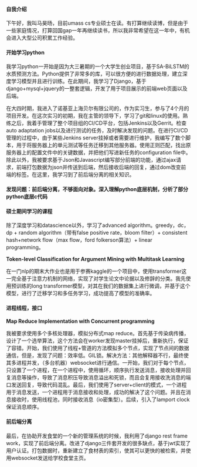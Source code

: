 #### 自我介绍

下午好，我叫马昊旸，目前umass cs专业硕士在读。有打算继续读博，但是由于一些家庭情况，打算回国gap一年再继续读书，所以我非常希望在这一年中，有机会进入大型公司积累工作经验。



#### 开始学习python

我学习python一开始是因为大三暑期的一个大学生创业项目，基于SA-BiLSTM的水质预测方法。Python提供了非常多的库，可以很方便的进行数据处理，建立深度学习模型并且进行训练。在此期间，我学习了Django，基于django+mysql+jquery的一整套逻辑，开发了用于项目展示的前端web页面以及后端。



在大四时期，我进入了诺基亚上海贝尔有限公司的，作为实习生，参与了4个月的项目开发。在这次实习的初期，我在主管的领导下，学习了git和linux的使用。熟练之后，我着手管理了整个项目组的CI/CD平台，包括Jenkins以及Gerrit。检查auto adaptation jobs以及进行测试的任务，及时解决发现的问题。在进行CI/CD管理的过程中，由于某些Jenkins server挂掉或者需要进行维护，我编写了数个脚本，用于将服务器上的单元测试等任务迁移到其他服务器。使用正则匹配，找出原服务器上的配置文件中的关键数据，并把他们写进新任务的configuration file中。除此以外，我被要求基于Json和Javascript编写部分前端的功能，通过ajax请求，前端打包数据为json并传送到后端，然后接收后端的回复，通过dom改变前端的标签。在这里，我学习到了前后端分离的相关知识。

#### 发现问题：前后端分离，不够面向对象。深入理解python底层机制，分析了部分python底层c代码



#### 硕士期间学习的课程

除了深度学习和datascience以外，学习了advanced algorithm。greedy，dc，dp + random algorithm（带有false positive rate，bloom filter）+ consistent hash+network flow（max flow，ford folkerson算法）+ linear programming。



**Token-level Classification for Argument Mining with Multitask Learning**

在一门nlp的期末大作业也是用于参赛kaggle的一个项目中，使用transformer这一完全基于注意力机制的网络，实现了对学生论文中论据以及修辞的分类。我先使用预训练的long transformer模型，对其在我们的数据集上进行微调，并基于这个模型，进行了迁移学习和多任务学习，成功提高了模型的准确率。



#### 进程线程，接口

**Map Reduce Implementation with Concurrent programming**

我被要求使用多个多核处理器，模拟分布式map reduce。首先基于传染病传播，设计了一个选举算法，这个方法会在worker发现master挂掉后，重新执行，保证了容错。开始，我们使用了线程+管道的方法模拟多个节点，实现了节点间的数据通信，但是，发现了问题：效率低。GIL锁。解决方法：其他解释器不行，最终使其多进程并发，（多台机器）websocket进行通信。一开始，我们对于每个节点，只设置了一个进程，在一个进程中，使用循环，顺序执行发送消息，接收处理并回复消息等操作，导致了消息积压导致消息溢出和死锁，而且会复用接收洗消息的端口发送回复，导致代码混乱。最后，我们使用了server+client的模式，一个进程用于消息发送，一个进程用于消息接收和处理，成功的解决了这个问题。并且在消息接收时，使用线程池，同时接收消息（io密集型）。后续，引入了lamport clock保证消息顺序。



#### 前后端分离

最后，在协助开发食堂的一个新的管理系统的时候，我利用了django rest frame work，实现了前后端分离。改进了django三件套开发的很多缺点，基于jwt实现了用户认证。打包数据时，重新建立了食材表的索引，使其可以更快的被检索，并使用websocket发送给学校食堂主页。



